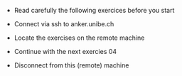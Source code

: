 - Read carefully the following exercices before you start

- Connect via ssh to anker.unibe.ch

- Locate the exercises on the remote machine

- Continue with the next exercies 04

- Disconnect from this (remote) machine
